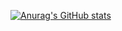 [![Anurag's GitHub stats](https://github-readme-stats.vercel.app/api?username=acidseth&show_icons=true&theme=chartreuse-dark)](https://github.com/anuraghazra/github-readme-stats)
